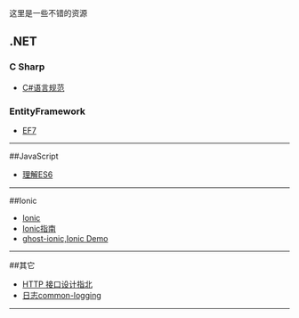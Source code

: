 这里是一些不错的资源
## .NET
### C Sharp
- [C#语言规范](http://www.cnblogs.com/forerunner/p/csls5-1-introduction.html)

### EntityFramework
- [EF7](https://github.com/aspnet/EntityFramework)

---
##JavaScript
- [理解ES6](https://github.com/lenville/understandinges6)

---

##Ionic
- [Ionic](https://github.com/driftyco/ionic)
- [Ionic指南](https://github.com/ychow/ionic-guide)
- [ghost-ionic,Ionic Demo](https://github.com/ghost-client/ghost-ionic)

---

##其它
- [HTTP 接口设计指北](https://github.com/bolasblack/http-api-guide)
- [日志common-logging](https://github.com/net-commons/common-logging.git)

---
